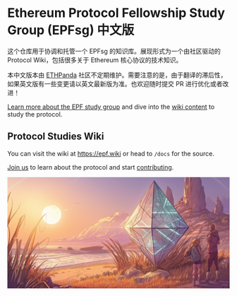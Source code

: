 # Ethereum Protocol Fellowship Study Group (EPFsg) 中文版

这个仓库用于协调和托管一个 EPFsg 的知识库。展现形式为一个由社区驱动的 Protocol Wiki，包括很多关于 Ethereum 核心协议的技术知识。

本中文版本由 [ETHPanda](https://t.me/ETHPandaOrg/5427) 社区不定期维护。需要注意的是，由于翻译的滞后性，如果英文版有一些变更请以英文最新版为准。也欢迎随时提交 PR 进行优化或者改进！

[Learn more about the EPF study group](https://epf.wiki/#/eps/intro) and dive into the [wiki content](https://epf.wiki/#/README?id=protocol-wiki) to study the protocol. 

## Protocol Studies Wiki

You can visit the wiki at https://epf.wiki or head to `/docs` for the source.

[Join us](https://discord.com/invite/addwpQbhpq) to learn about the protocol and start [contributing](/docs/contributing.md).

![](/docs/images/epfsg_hero.jpg)
